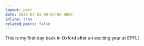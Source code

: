 ```yaml
---
layout: post
date: 2025-02-03 00:00:00-0000
inline: true
related_posts: false
---
```


This is my first day back in Oxford after an exciting year at EPFL!
